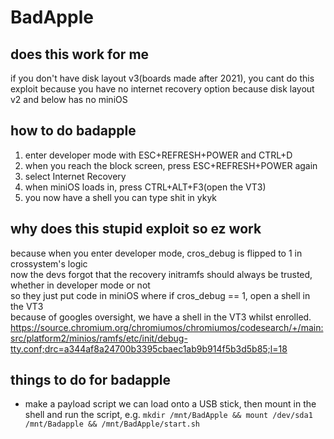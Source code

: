 # BadApple

## does this work for me
if you don't have disk layout v3(boards made after 2021), you cant do this exploit because you have no internet recovery option because disk layout v2 and below has no miniOS

## how to do badapple
1. enter developer mode with ESC+REFRESH+POWER and CTRL+D
2. when you reach the block screen, press ESC+REFRESH+POWER again
3. select Internet Recovery
4. when miniOS loads in, press CTRL+ALT+F3(open the VT3)
5. you now have a shell you can type shit in ykyk

## why does this stupid exploit so ez work
because when you enter developer mode, cros_debug is flipped to 1 in crossystem's logic \
now the devs forgot that the recovery initramfs should always be trusted, whether in developer mode or not \
so they just put code in miniOS where if cros_debug == 1, open a shell in the VT3 \
because of googles oversight, we have a shell in the VT3 whilst enrolled.
<https://source.chromium.org/chromiumos/chromiumos/codesearch/+/main:src/platform2/minios/ramfs/etc/init/debug-tty.conf;drc=a344af8a24700b3395cbaec1ab9b914f5b3d5b85;l=18>

## things to do for badapple
- make a payload script we can load onto a USB stick, then mount in the shell and run the script, e.g. `mkdir /mnt/BadApple && mount /dev/sda1 /mnt/Badapple && /mnt/BadApple/start.sh`
